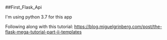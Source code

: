 ##First_Flask_Api

I'm using python 3.7 for this app

Following along with this tutorial: 
https://blog.miguelgrinberg.com/post/the-flask-mega-tutorial-part-ii-templates
